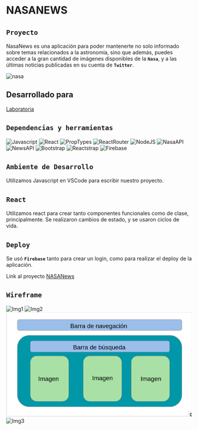 # NASANEWS

## **```Proyecto```**

NasaNews es una aplicación para poder mantenerte no solo informado sobre temas relacionados a la astronomía, sino que además, puedes acceder a la gran cantidad de imágenes disponibles de la **```Nasa```**, y a las últimas noticias publicadas en su cuenta de **```Twitter```**.

![nasa](https://user-images.githubusercontent.com/32283958/37888129-044718a4-309c-11e8-9493-39c85ca5eeed.png)

## Desarrollado para 
[Laboratoria](http://laboratoria.la)


## **```Dependencias y herramientas```**

![Javascript](https://img.shields.io/badge/javascript-ecma6-008080.svg)
![React](https://img.shields.io/badge/react-v16.2.0-green.svg)
![PropTypes](https://img.shields.io/badge/proptypes-v15.6.1-yellowgreen.svg)
![ReactRouter](https://img.shields.io/badge/reactrouter-v4.2.0-yellow.svg)
![NodeJS](https://img.shields.io/badge/nodejs-v8.9.0-orange.svg)
![NasaAPI](https://img.shields.io/badge/nasa-api-red.svg)
![NewsAPI](https://img.shields.io/badge/news-api-ff69b4.svg)
![Bootstrap](https://img.shields.io/badge/bootstrap-v4.0.0-70108d.svg)
![Reactstrap](https://img.shields.io/badge/reactstrap-v5.0.0-301472.svg)
![Firebase](https://img.shields.io/badge/bootstrap-v4.11.0-034b86.svg)


## **```Ambiente de Desarrollo```**

Utilizamos Javascript en VSCode para escribir nuestro proyecto. 


## **```React```**

Utilizamos react para crear tanto componentes funcionales como de clase, principalmente. Se realizaron cambios de estado, y se usaron ciclos de vida.


## **```Deploy```**

Se usó **```Firebase```** tanto para crear un login, como para realizar el deploy de la aplicación.

Link al proyecto [NASANews](https://project-nasa-news.firebaseapp.com/)


## **```Wireframe```**

![Img1](./src/components/img/wf01.png)
![Img2](./src/components/img/wf02.png)
![Img4](./src/components/img/wf04.png)
![Img3](./src/components/img/wf03.png)

